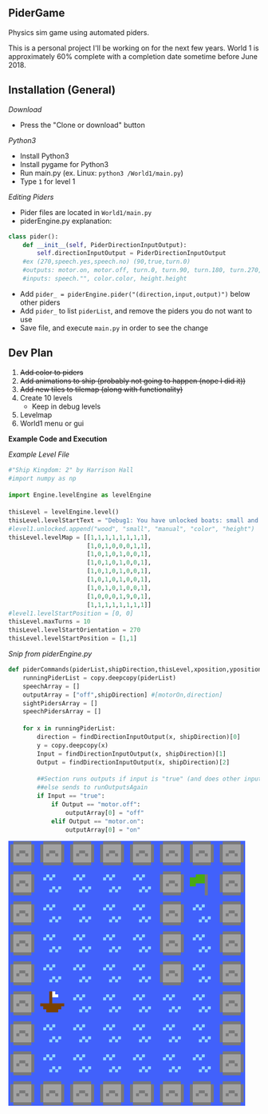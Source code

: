 ## PiderGame
Physics sim game using automated piders. 

This is a personal project I'll be working on for the next few years. World 1 is approximately 60% complete with a completion date sometime before June 2018. 

## Installation (General)
*Download*

* Press the "Clone or download" button

*Python3*

* Install Python3
* Install pygame for Python3
* Run main.py (ex. Linux: `python3 /World1/main.py`)
* Type `1` for level 1

*Editing Piders*

* Pider files are located in `World1/main.py`
* piderEngine.py explanation:
```Python
class pider():
    def __init__(self, PiderDirectionInputOutput):
        self.directionInputOutput = PiderDirectionInputOutput
    #ex (270,speech.yes,speech.no) (90,true,turn.0)
    #outputs: motor.on, motor.off, turn.0, turn.90, turn.180, turn.270, speech.""
    #inputs: speech."", color.color, height.height
```
* Add `pider_ = piderEngine.pider("(direction,input,output)")` below other piders
* Add `pider_` to list `piderList`, and remove the piders you do not want to use
* Save file, and execute `main.py` in order to see the change


## Dev Plan

1. ~~Add color to piders~~
2. ~~Add animations to ship (probably not going to happen (nope I did it))~~
3. ~~Add new tiles to tilemap (along with functionality)~~
4. Create 10 levels
   * Keep in debug levels
5. Levelmap
6. World1 menu or gui

**Example Code and Execution**

*Example Level File*
```Python
#"Ship Kingdom: 2" by Harrison Hall
#import numpy as np

import Engine.levelEngine as levelEngine

thisLevel = levelEngine.level()
thisLevel.levelStartText = "Debug1: You have unlocked boats: small and wooden, motor: manual, pider: color, height."
#level1.unlocked.append("wood", "small", "manual", "color", "height")
thisLevel.levelMap = [[1,1,1,1,1,1,1,1],
                      [1,0,1,0,0,0,1,1],
                      [1,0,1,0,1,0,0,1],
                      [1,0,1,0,1,0,0,1],
                      [1,0,1,0,1,0,0,1],
                      [1,0,1,0,1,0,0,1],
                      [1,0,1,0,1,0,0,1],
                      [1,0,0,0,1,9,0,1],
                      [1,1,1,1,1,1,1,1]]
#level1.levelStartPosition = [0, 0]
thisLevel.maxTurns = 10
thisLevel.levelStartOrientation = 270
thisLevel.levelStartPosition = [1,1]
```
*Snip from piderEngine.py*
```Python
def piderCommands(piderList,shipDirection,thisLevel,xposition,yposition): #Add and position*
    runningPiderList = copy.deepcopy(piderList)
    speechArray = []
    outputArray = ["off",shipDirection] #[motorOn,direction]
    sightPidersArray = []
    speechPidersArray = []

    for x in runningPiderList:
        direction = findDirectionInputOutput(x, shipDirection)[0]
        y = copy.deepcopy(x)
        Input = findDirectionInputOutput(x, shipDirection)[1]
        Output = findDirectionInputOutput(x, shipDirection)[2]

        ##Section runs outputs if input is "true" (and does other inputs)
        ##else sends to runOutputsAgain
        if Input == "true":
            if Output == "motor.off":
                outputArray[0] = "off"
            elif Output == "motor.on":
                outputArray[0] = "on"
```
[//]: #![code1](/ExampleFiles/code1.png)
[//]: #![code2](/ExampleFiles/code2.png)
![Game Output](/ExampleFiles/Level2.png)
